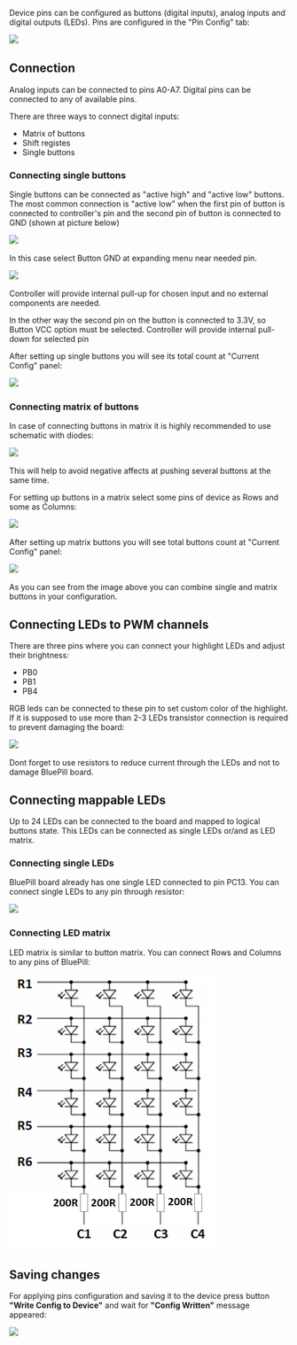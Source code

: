 Device pins can be configured as buttons (digital inputs), analog inputs and digital outputs (LEDs). Pins are configured in the "Pin Config" tab:

![](https://github.com/FreeJoy-Team/FreeJoyConfigurator/blob/master/images/pins_configuration/pins_tab.png)

## Connection

Analog inputs can be connected to pins A0-A7. Digital pins can be connected to any of available pins.

There are three ways to connect digital inputs:

* Matrix of buttons
* Shift registes
* Single buttons

### Connecting single buttons

Single buttons can be connected as "active high" and "active low" buttons. The most common connection is "active low" when the first pin of button is connected to controller's pin and the second pin of button is connected to GND (shown at picture below)

![](https://github.com/FreeJoy-Team/FreeJoyConfigurator/blob/master/images/pins_configuration/button_connect.png)

In this case select Button GND at expanding menu near needed pin.

![](https://github.com/FreeJoy-Team/FreeJoyConfigurator/blob/master/images/pins_configuration/button_pin.png)

Controller will provide internal pull-up for chosen input and no external components are needed. 

In the other way the second pin on the button is connected to 3.3V, so Button VCC option must be selected. Controller will provide internal pull-down for selected pin

After setting up single buttons you will see its total count at "Current Config" panel:

![](https://github.com/FreeJoy-Team/FreeJoyConfigurator/blob/master/images/pins_configuration/single_buttons_config.png)

### Connecting matrix of buttons 

In case of connecting buttons in matrix it is highly recommended to use schematic with diodes:

<img src="https://github.com/FreeJoy-Team/FreeJoyConfigurator/blob/master/images/pins_configuration/button_matrix.png" height=400/>

This will help to avoid negative affects at pushing several buttons at the same time.

For setting up buttons in a matrix select some pins of device as Rows and some as Columns:

![](https://github.com/FreeJoy-Team/FreeJoyConfigurator/blob/master/images/pins_configuration/button_matrix_pins.png)

After setting up matrix buttons you will see total buttons count at "Current Config" panel:

![](https://github.com/FreeJoy-Team/FreeJoyConfigurator/blob/master/images/pins_configuration/maxtrix_buttons_config.png)

As you can see from the image above you can combine single and matrix buttons in your configuration.

## Connecting LEDs to PWM channels

There are three pins where you can connect your highlight LEDs and adjust their brightness:

* PB0
* PB1
* PB4 

RGB leds can be connected to these pin to set custom color of the highlight. If it is supposed to use more than 2-3 LEDs transistor connection is required to prevent damaging the board:

![](https://github.com/FreeJoy-Team/FreeJoyConfigurator/blob/master/images/pins_configuration/led_transistor.png)

Dont forget to use resistors to reduce current through the LEDs and not to damage BluePill board.

## Connecting mappable LEDs

Up to 24 LEDs can be connected to the board and mapped to logical buttons state. This LEDs can be connected as single LEDs or/and as LED matrix.

### Connecting single LEDs

BluePill board already has one single LED connected to pin PC13. You can connect single LEDs to any pin through resistor:

![](https://github.com/FreeJoy-Team/FreeJoyConfigurator/blob/master/images/pins_configuration/single_led_connection.png)

### Connecting LED matrix

LED matrix is similar to button matrix. You can connect Rows and Columns to any pins of BluePill:

![](https://github.com/FreeJoy-Team/FreeJoyConfigurator/blob/master/images/pins_configuration/led_matrix.png)


## Saving changes

For applying pins configuration and saving it to the device press button **"Write Config to Device"** and wait for **"Config Written"** message appeared:

<img src="https://d.radikal.ru/d33/2001/03/d9b2a553a823.png"/>